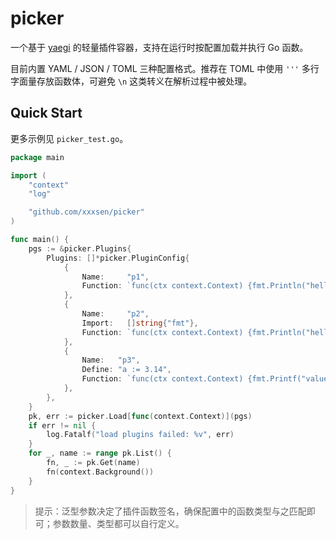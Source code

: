 picker
===

一个基于 [yaegi](https://github.com/traefik/yaegi) 的轻量插件容器，支持在运行时按配置加载并执行 Go 函数。

目前内置 YAML / JSON / TOML 三种配置格式。推荐在 TOML 中使用 `'''` 多行字面量存放函数体，可避免 `\n` 这类转义在解析过程中被处理。

## Quick Start

更多示例见 `picker_test.go`。

```go
package main

import (
    "context"
    "log"

    "github.com/xxxsen/picker"
)

func main() {
    pgs := &picker.Plugins{
        Plugins: []*picker.PluginConfig{
            {
                Name:     "p1",
                Function: `func(ctx context.Context) {fmt.Println("hello world")}`,
            },
            {
                Name:     "p2",
                Import:   []string{"fmt"},
                Function: `func(ctx context.Context) {fmt.Println("hello again")}`,
            },
            {
                Name:   "p3",
                Define: "a := 3.14",
                Function: `func(ctx context.Context) {fmt.Printf("value a:%f\n", a)}`,
            },
        },
    }
    pk, err := picker.Load[func(context.Context)](pgs)
    if err != nil {
        log.Fatalf("load plugins failed: %v", err)
    }
    for _, name := range pk.List() {
        fn, _ := pk.Get(name)
        fn(context.Background())
    }
}
```

> 提示：泛型参数决定了插件函数签名，确保配置中的函数类型与之匹配即可；参数数量、类型都可以自行定义。
